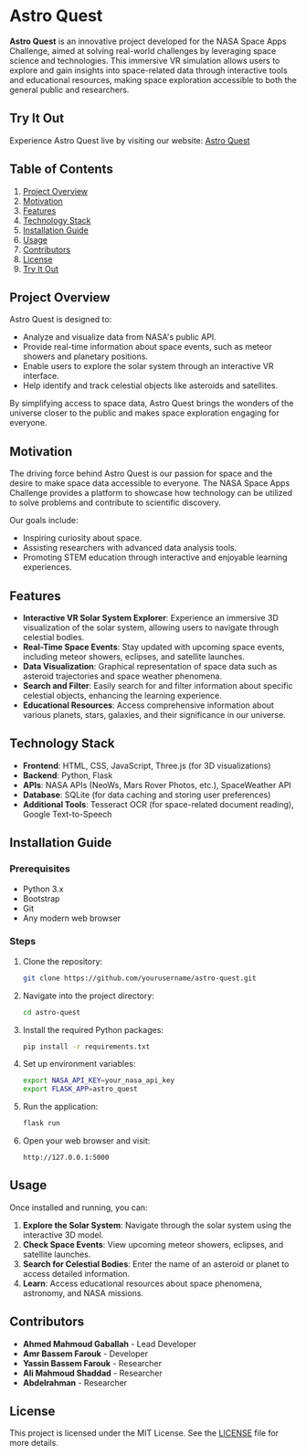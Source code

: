 # Astro Quest

**Astro Quest** is an innovative project developed for the NASA Space Apps Challenge, aimed at solving real-world challenges by leveraging space science and technologies. This immersive VR simulation allows users to explore and gain insights into space-related data through interactive tools and educational resources, making space exploration accessible to both the general public and researchers.

## Try It Out

Experience Astro Quest live by visiting our website: [Astro Quest](https://asatan64.github.io/AstroQuest/)


## Table of Contents
1. [Project Overview](#project-overview)
2. [Motivation](#motivation)
3. [Features](#features)
4. [Technology Stack](#technology-stack)
5. [Installation Guide](#installation-guide)
6. [Usage](#usage)
7. [Contributors](#contributors)
8. [License](#license)
9. [Try It Out](#try-it-out)


## Project Overview

Astro Quest is designed to:
- Analyze and visualize data from NASA's public API.
- Provide real-time information about space events, such as meteor showers and planetary positions.
- Enable users to explore the solar system through an interactive VR interface.
- Help identify and track celestial objects like asteroids and satellites.

By simplifying access to space data, Astro Quest brings the wonders of the universe closer to the public and makes space exploration engaging for everyone.

## Motivation

The driving force behind Astro Quest is our passion for space and the desire to make space data accessible to everyone. The NASA Space Apps Challenge provides a platform to showcase how technology can be utilized to solve problems and contribute to scientific discovery.

Our goals include:
- Inspiring curiosity about space.
- Assisting researchers with advanced data analysis tools.
- Promoting STEM education through interactive and enjoyable learning experiences.

## Features

- **Interactive VR Solar System Explorer**: Experience an immersive 3D visualization of the solar system, allowing users to navigate through celestial bodies.
- **Real-Time Space Events**: Stay updated with upcoming space events, including meteor showers, eclipses, and satellite launches.
- **Data Visualization**: Graphical representation of space data such as asteroid trajectories and space weather phenomena.
- **Search and Filter**: Easily search for and filter information about specific celestial objects, enhancing the learning experience.
- **Educational Resources**: Access comprehensive information about various planets, stars, galaxies, and their significance in our universe.

## Technology Stack

- **Frontend**: HTML, CSS, JavaScript, Three.js (for 3D visualizations)
- **Backend**: Python, Flask
- **APIs**: NASA APIs (NeoWs, Mars Rover Photos, etc.), SpaceWeather API
- **Database**: SQLite (for data caching and storing user preferences)
- **Additional Tools**: Tesseract OCR (for space-related document reading), Google Text-to-Speech

## Installation Guide

### Prerequisites
- Python 3.x
- Bootstrap
- Git
- Any modern web browser

### Steps
1. Clone the repository:
   ```bash
   git clone https://github.com/yourusername/astro-quest.git
   ```
2. Navigate into the project directory:
   ```bash
   cd astro-quest
   ```
3. Install the required Python packages:
   ```bash
   pip install -r requirements.txt
   ```
4. Set up environment variables:
   ```bash
   export NASA_API_KEY=your_nasa_api_key
   export FLASK_APP=astro_quest
   ```
5. Run the application:
   ```bash
   flask run
   ```
6. Open your web browser and visit:
   ```
   http://127.0.0.1:5000
   ```

## Usage

Once installed and running, you can:
1. **Explore the Solar System**: Navigate through the solar system using the interactive 3D model.
2. **Check Space Events**: View upcoming meteor showers, eclipses, and satellite launches.
3. **Search for Celestial Bodies**: Enter the name of an asteroid or planet to access detailed information.
4. **Learn**: Access educational resources about space phenomena, astronomy, and NASA missions.

## Contributors

- **Ahmed Mahmoud Gaballah** - Lead Developer
- **Amr Bassem Farouk** - Developer
- **Yassin Bassem Farouk** - Researcher
- **Ali Mahmoud Shaddad** - Researcher
- **Abdelrahman** - Researcher

## License

This project is licensed under the MIT License. See the [LICENSE](LICENSE) file for more details.

